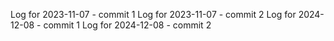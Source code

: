 Log for 2023-11-07 - commit 1
Log for 2023-11-07 - commit 2
Log for 2024-12-08 - commit 1
Log for 2024-12-08 - commit 2
